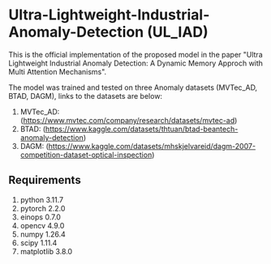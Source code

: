 # Ultra-Lightweight-Industrial-Anomaly-Detection (UL_IAD)

This is the official implementation of the proposed model in the paper "Ultra Lightweight Industrial Anomaly Detection: A Dynamic Memory Approch with Multi Attention Mechanisms".

The model was trained and tested on three Anomaly datasets (MVTec_AD, BTAD, DAGM), links to the datasets are below:

1. MVTec_AD: (https://www.mvtec.com/company/research/datasets/mvtec-ad)
2. BTAD: (https://www.kaggle.com/datasets/thtuan/btad-beantech-anomaly-detection)
3. DAGM: (https://www.kaggle.com/datasets/mhskjelvareid/dagm-2007-competition-dataset-optical-inspection)

## Requirements
1. python 3.11.7
2. pytorch 2.2.0
3. einops 0.7.0
4. opencv 4.9.0
5. numpy 1.26.4
6. scipy 1.11.4
7. matplotlib 3.8.0
